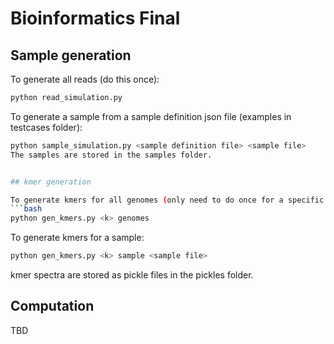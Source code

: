 # Bioinformatics Final

## Sample generation

To generate all reads (do this once):
```bash
python read_simulation.py
```

To generate a sample from a sample definition json file (examples in testcases folder):
```bash
python sample_simulation.py <sample definition file> <sample file>
The samples are stored in the samples folder.


## kmer generation

To generate kmers for all genomes (only need to do once for a specific k value):
```bash
python gen_kmers.py <k> genomes
```

To generate kmers for a sample:
```bash
python gen_kmers.py <k> sample <sample file>
```

kmer spectra are stored as pickle files in the pickles folder.

## Computation

TBD
